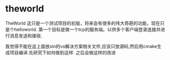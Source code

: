 # theworld
TheWorld
这只是一个测试项目的初版，将来会有很多的伟大奇葩的功能，现在只是个helloworld.
第一个目标是做一个tcp的服务端。以供多个客户端登录连接并进行消息发送和接收.

我觉得不能在这上面放sln的vs解决方案相关文件,应该只放源码,然后用cmake生成项目编译.先研究下如何做到这样. 之后会做这样的改进
